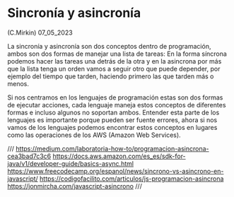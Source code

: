 # Sincronía y asincronía
(C.Mirkin) 07_05_2023

La sincronía y asincronía son dos conceptos dentro de programación, ambos son dos formas de manejar una lista de tareas: En la forma síncrona podemos hacer las tareas una detrás de la otra y en la asincrona por más que la lista tenga un orden vamos a seguir otro que puede depender, por ejemplo del tiempo que tarden, haciendo primero las que tarden más o menos.

Si nos centramos en los lenguajes de programación estas son dos formas de ejecutar acciones, cada lenguaje maneja estos conceptos de diferentes formas e incluso algunos no soportan ambos. Entender esta parte de los lenguajes es importante porque pueden ser fuente errores, ahora si nos vamos de los lenguajes podemos encontrar estos conceptos en lugares como las operaciones de los AWS (Amazon Web Services).

///
https://medium.com/laboratoria-how-to/programacion-asincrona-cea3bad7c3c6
https://docs.aws.amazon.com/es_es/sdk-for-java/v1/developer-guide/basics-async.html
https://www.freecodecamp.org/espanol/news/sincrono-vs-asincrono-en-javascript/
https://codigofacilito.com/articulos/js-programacion-asincrona
https://jonmircha.com/javascript-asincrono
///